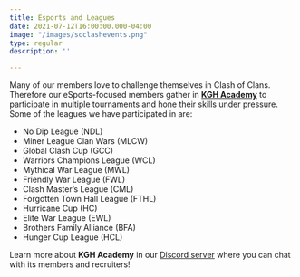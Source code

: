 ```yaml
---
title: Esports and Leagues
date: 2021-07-12T16:00:00.000-04:00
image: "/images/scclashevents.png"
type: regular
description: ''

---
```

Many of our members love to challenge themselves in Clash of Clans. Therefore our eSports-focused members gather in [**KGH Academy**](serious) to participate in multiple tournaments and hone their skills under pressure. Some of the leagues we have participated in are:

* No Dip League (NDL)
* Miner League Clan Wars (MLCW)
* Global Clash Cup (GCC)
* Warriors Champions League (WCL)
* Mythical War League (MWL)
* Friendly War League (FWL)
* Clash Master’s League (CML)
* Forgotten Town Hall League (FTHL)
* Hurricane Cup (HC)
* Elite War League (EWL)
* Brothers Family Alliance (BFA)
* Hunger Cup League (HCL)

Learn more about **KGH Academy** in our [Discord server]() where you can chat with its members and recruiters!